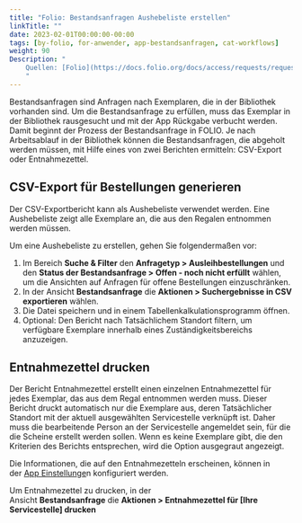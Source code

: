 ```yaml
---
title: "Folio: Bestandsanfragen Aushebeliste erstellen"
linkTitle: ""
date: 2023-02-01T00:00:00-00:00
tags: [by-folio, for-anwender, app-bestandsanfragen, cat-workflows]
weight: 90
Description: "
    Quellen: [Folio](https://docs.folio.org/docs/access/requests/requests/#collecting-page-requests) & [GBV](https://info.gbv.de/display/FOLIOGBVEXTERN/Folio:+Bestandsanfragen+Aushebeliste+erstellen)
    "
---
```


Bestandsanfragen sind Anfragen nach Exemplaren, die in der Bibliothek vorhanden sind. Um die Bestandsanfrage zu erfüllen, muss das Exemplar in der Bibliothek rausgesucht und mit der App Rückgabe verbucht werden. Damit beginnt der Prozess der Bestandsanfrage in FOLIO. Je nach Arbeitsablauf in der Bibliothek können die Bestandsanfragen, die abgeholt werden müssen, mit Hilfe eines von zwei Berichten ermitteln: CSV-Export oder Entnahmezettel.

## CSV-Export für Bestellungen generieren

Der CSV-Exportbericht kann als Aushebeliste verwendet werden. Eine Aushebeliste zeigt alle Exemplare an, die aus den Regalen entnommen werden müssen.

Um eine Aushebeliste zu erstellen, gehen Sie folgendermaßen vor:

1.  Im Bereich **Suche & Filter** den **Anfragetyp > Ausleihbestellungen** und den **Status der Bestandsanfrage > Offen - noch nicht erfüllt** wählen, um die Ansichten auf Anfragen für offene Bestellungen einzuschränken.
2.  In der Ansicht **Bestandsanfrage** die **Aktionen > Suchergebnisse in CSV exportieren** wählen.
3.  Die Datei speichern und in einem Tabellenkalkulationsprogramm öffnen.
4.  Optional: Den Bericht nach Tatsächlichem Standort filtern, um verfügbare Exemplare innerhalb eines Zuständigkeitsbereichs anzuzeigen.

## Entnahmezettel drucken

Der Bericht Entnahmezettel erstellt einen einzelnen Entnahmezettel für jedes Exemplar, das aus dem Regal entnommen werden muss. Dieser Bericht druckt automatisch nur die Exemplare aus, deren Tatsächlicher Standort mit der aktuell ausgewählten Servicestelle verknüpft ist. Daher muss die bearbeitende Person an der Servicestelle angemeldet sein, für die die Scheine erstellt werden sollen. Wenn es keine Exemplare gibt, die den Kriterien des Berichts entsprechen, wird die Option ausgegraut angezeigt.

Die Informationen, die auf den Entnahmezetteln erscheinen, können in der [App Einstellunge](https://info.gbv.de/display/FOLIOGBVEXTERN/Einstellungen+%28Ausleihe%29%3A+Vorlagen+Benachrichtigungen+Benutzende)n konfiguriert werden.

Um Entnahmezettel zu drucken, in der Ansicht **Bestandsanfrage** die **Aktionen > Entnahmezettel für \[Ihre Servicestelle\] drucken**
